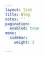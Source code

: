 ```yaml
---
layout: list
title: Blog
notes: ''
pagination:
  enabled: true
menu:
  sidebar:
    weight: 2

---
```

